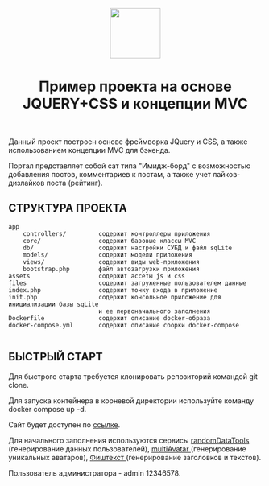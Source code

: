 <p align="center">
    <a href="https://github.com/yiisoft" target="_blank">
        <img src="https://avatars0.githubusercontent.com/u/993323" height="100px">
    </a>
    <h1 align="center">Пример проекта на основе JQUERY+CSS и концепции MVC</h1>
    <br>
</p>

Данный проект построен основе фреймворка JQuery и CSS, а также использованием концепции MVC для бэкенда.

Портал представляет собой сат типа "Имидж-борд" с возможностью добавления постов, комментариев к постам,
а также учет лайков-дизлайков поста (рейтинг).


СТРУКТУРА ПРОЕКТА
-------------------

```
app
    controllers/         содержит контроллеры приложения
    core/                содержит базовые классы MVC
    db/                  содержит настройки СУБД и файл sqLite
    models/              содержит модели приложения
    views/               содержит виды web-приложения
    bootstrap.php        файл автозагрузки приложения
assets                   содержит ассеты js и css
files                    содержит загруженные пользователем данные
index.php                содержит точку входа в приложение
init.php                 содержит консольное приложение для инициализации базы sqLite
                         и ее первоначального заполнения
Dockerfile               содержит описание docker-образа
docker-compose.yml       содержит описание сборки docker-compose
    
```

БЫСТРЫЙ СТАРТ
-------------------

Для быстрого старта требуется клонировать репозиторий командой git clone.

Для запуска контейнера в корневой директории используйте команду docker compose up -d.

Сайт будет доступен по <a href="http://localhost:20080">ссылке</a>.

Для начального заполнения используются сервисы <a href="https://api.randomdatatools.ru"> randomDataTools </a>
(генерирование данных пользователей), <a href="https://api.multiavatar.com/"> multiAvatar </a>
(генерирование уникальных аватаров), <a href="https://fish-text.ru/api/"> Фиштекст </a>
(генерирование заголовков и текстов).

Пользователь администратора - admin 12346578.
